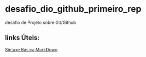 # desafio_dio_github_primeiro_rep
desafio de Projeto sobre Git/Github

## links Úteis:
[Sintaxe Básica MarkDown](https://www.markdownguide.org/getting-started/)

